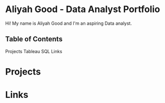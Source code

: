 # Aliyah Good - Data Analyst Portfolio

Hi! My name is Aliyah Good and I'm an aspiring Data analyst. 

## Table of Contents

  Projects
    Tableau
    SQL
  Links
  
# Projects

# Links


